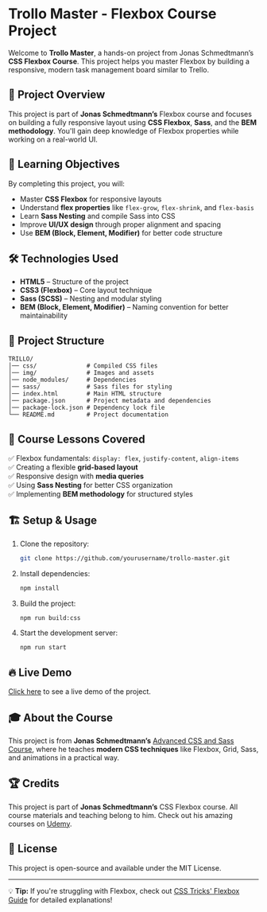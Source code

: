 # Trollo Master - Flexbox Course Project

Welcome to **Trollo Master**, a hands-on project from Jonas Schmedtmann’s **CSS Flexbox Course**. This project helps you master Flexbox by building a responsive, modern task management board similar to Trello.

## 🚀 Project Overview
This project is part of **Jonas Schmedtmann’s** Flexbox course and focuses on building a fully responsive layout using **CSS Flexbox**, **Sass**, and the **BEM methodology**. You'll gain deep knowledge of Flexbox properties while working on a real-world UI.

## 🎯 Learning Objectives
By completing this project, you will:
- Master **CSS Flexbox** for responsive layouts
- Understand **flex properties** like `flex-grow`, `flex-shrink`, and `flex-basis`
- Learn **Sass Nesting** and compile Sass into CSS
- Improve **UI/UX design** through proper alignment and spacing
- Use **BEM (Block, Element, Modifier)** for better code structure

## 🛠️ Technologies Used
- **HTML5** – Structure of the project
- **CSS3 (Flexbox)** – Core layout technique
- **Sass (SCSS)** – Nesting and modular styling
- **BEM (Block, Element, Modifier)** – Naming convention for better maintainability

## 📂 Project Structure
```
TRILLO/
│── css/              # Compiled CSS files
│── img/              # Images and assets
│── node_modules/     # Dependencies
│── sass/             # Sass files for styling
│── index.html        # Main HTML structure
│── package.json      # Project metadata and dependencies
│── package-lock.json # Dependency lock file
└── README.md         # Project documentation
```

## 📖 Course Lessons Covered
✅ Flexbox fundamentals: `display: flex`, `justify-content`, `align-items`  
✅ Creating a flexible **grid-based layout**  
✅ Responsive design with **media queries**  
✅ Using **Sass Nesting** for better CSS organization  
✅ Implementing **BEM methodology** for structured styles  

## 🏗️ Setup & Usage
1. Clone the repository:
   ```bash
   git clone https://github.com/yourusername/trollo-master.git
   ```
2. Install dependencies:
   ```bash
   npm install
   ```
3. Build the project:
   ```bash
   npm run build:css
   ```
4. Start the development server:
   ```bash
   npm run start
   ```

## 🔥 Live Demo
[Click here](#) to see a live demo of the project.

## 🎓 About the Course
This project is from **Jonas Schmedtmann’s** [Advanced CSS and Sass Course](https://www.udemy.com/course/advanced-css-and-sass/), where he teaches **modern CSS techniques** like Flexbox, Grid, Sass, and animations in a practical way.

## 🏆 Credits
This project is part of **Jonas Schmedtmann’s** CSS Flexbox course. All course materials and teaching belong to him. Check out his amazing courses on [Udemy](https://www.udemy.com/user/jonasschmedtmann/).

## 📜 License
This project is open-source and available under the MIT License.

---
💡 **Tip:** If you're struggling with Flexbox, check out [CSS Tricks' Flexbox Guide](https://css-tricks.com/snippets/css/a-guide-to-flexbox/) for detailed explanations!

